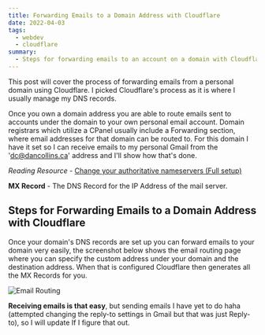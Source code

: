 ```yaml
---
title: Forwarding Emails to a Domain Address with Cloudflare
date: 2022-04-03
tags:
  - webdev
  - cloudflare
summary:
  - Steps for forwarding emails to an account on a domain with Cloudflare.
---
```


This post will cover the process of forwarding emails from a personal domain using Cloudflare. I picked Cloudflare's process as it is where I usually manage my DNS records.

Once you own a domain address you are able to route emails sent to accounts under the domain to your own personal email account. Domain registrars which utilize a CPanel usually include a Forwarding section, where email addresses for that domain can be routed to. For this domain I have it set so I can receive emails to my personal Gmail from the 'dc@dancollins.ca' address and I'll show how that's done.

_Reading Resource_ - [Change your authoritative nameservers (Full setup)](https://developers.cloudflare.com/dns/zone-setups/full-setup/setup/)

**MX Record** - The DNS Record for the IP Address of the mail server.

## Steps for Forwarding Emails to a Domain Address with Cloudflare

Once your domain's DNS records are set up you can forward emails to your domain very easily, the screenshot below shows the email routing page where you can specify the custom address under your domain and the destination address. When that is configured Cloudflare then generates all the MX Records for you.

![Email Routing](/static/images/Cloudflare-Email-Routing.png)

**Receiving emails is that easy**, but sending emails I have yet to do haha (attempted changing the reply-to settings in Gmail but that was just Reply-to), so I will update If I figure that out.
